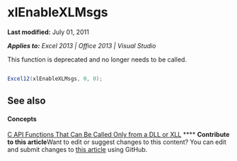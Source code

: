 
# xlEnableXLMsgs

 **Last modified:** July 01, 2011

 _**Applies to:** Excel 2013 | Office 2013 | Visual Studio_

This function is deprecated and no longer needs to be called.


```C#

Excel12(xlEnableXLMsgs, 0, 0);
```


## See also


#### Concepts


 [C API Functions That Can Be Called Only from a DLL or XLL](87c9e75b-c364-4428-a169-010886313b85.md)
****   **Contribute to this article**Want to edit or suggest changes to this content? You can edit and submit changes to  [this article](https://github.com/jhershey00/VBA_Excel_Test/OpenXMLCon/articles/1a7eeaf9-8603-446e-9393-5560e88b3a32.md) using GitHub.

